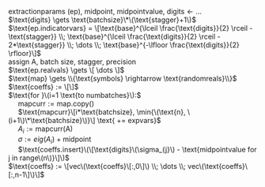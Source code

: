 $\text{extractionparams (ep), midpoint, midpointvalue, digits} \gets \dots$  
$\text{digits} \gets \text{batchsize}\*\(\text{stagger}+1\)$  
$\text{ep.indicatorvars} = \[\text{base}^{\lceil \frac{\text{digits}}{2} \rceil - \text{stagger}} \\; \text{base}^{\lceil \frac{\text{digits}}{2} \rceil - 2*\text{stagger}} \\; \dots \\; \text{base}^{-\lfloor \frac{\text{digits}}{2} \rfloor}\]$   
$\text{assign A, batch size, stagger, precision}$  
$\text{ep.realvals} \gets \[ \dots \]$  
$\text{map} \gets \\{\text{symbols} \rightarrow \text{randomreals}\\}$  
$\text{coeffs} := \[\]$  
$\text{for }\(i=1 \text{to numbatches}\):$  
&nbsp;&nbsp;&nbsp;&nbsp; $\text{mapcurr} := \text{map.copy()}$  
&nbsp;&nbsp;&nbsp;&nbsp; $\text{mapcurr}\[i*\text{batchsize}, \min{\(\text{n}, \(i+1\)\*\text{batchsize}\)}\] \text{ += expvars}$  
&nbsp;&nbsp;&nbsp;&nbsp; $A_{i} := \text{mapcurr(A)}$  
&nbsp;&nbsp;&nbsp;&nbsp; $\sigma := eig(A_{i}) + \text{midpoint}$  
&nbsp;&nbsp;&nbsp;&nbsp; $\text{coeffs.insert}\(\[\text{digits}\(\sigma_{j}\) - \text{midpointvalue for j in range\(n\)}\]\)$  
$\text{coeffs} := \[vec\(\text{coeffs}\[:,0\]\) \\; \dots \\; vec\(\text{coeffs}\[:,n-1\]\)\]$

